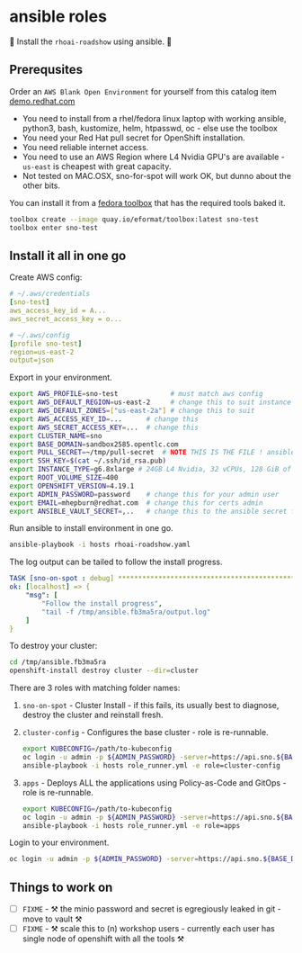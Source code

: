 # ansible roles

💊 Install the `rhoai-roadshow` using ansible. 💊

## Prerequsites

Order an `AWS Blank Open Environment` for yourself from this catalog item [demo.redhat.com](https://demo.redhat.com/catalog?search=AWS+Blank)

- You need to install from a rhel/fedora linux laptop with working ansible, python3, bash, kustomize, helm, htpasswd, oc - else use the toolbox
- You need your Red Hat pull secret for OpenShift installation.
- You need reliable internet access.
- You need to use an AWS Region where L4 Nvidia GPU's are available - `us-east` is cheapest with great capacity.
- Not tested on MAC.OSX, sno-for-spot will work OK, but dunno about the other bits.

You can install it from a [fedora toolbox](https://github.com/eformat/toolbox) that has the required tools baked it.

```bash
toolbox create --image quay.io/eformat/toolbox:latest sno-test
toolbox enter sno-test
```

## Install it all in one go

Create AWS config:

```yaml
# ~/.aws/credentials
[sno-test]
aws_access_key_id = A...
aws_secret_access_key = o...

# ~/.aws/config
[profile sno-test]
region=us-east-2
output=json
```

Export in your environment.

```bash
export AWS_PROFILE=sno-test             # must match aws config
export AWS_DEFAULT_REGION=us-east-2     # change this to suit instance type
export AWS_DEFAULT_ZONES=["us-east-2a"] # change this to suit
export AWS_ACCESS_KEY_ID=...      # change this
export AWS_SECRET_ACCESS_KEY=...  # change this
export CLUSTER_NAME=sno
export BASE_DOMAIN=sandbox2585.opentlc.com
export PULL_SECRET=~/tmp/pull-secret  # NOTE THIS IS THE FILE ! ansible messes up the quoting
export SSH_KEY=$(cat ~/.ssh/id_rsa.pub)
export INSTANCE_TYPE=g6.8xlarge # 24GB L4 Nvidia, 32 vCPUs, 128 GiB of memory and 25 Gibps of bandwidth ~$2 per hour
export ROOT_VOLUME_SIZE=400
export OPENSHIFT_VERSION=4.19.1
export ADMIN_PASSWORD=password    # change this for your admin user
export EMAIL=mhepburn@redhat.com  # change this for certs admin
export ANSIBLE_VAULT_SECRET=,..   # change this to the ansible secret for vault-sno
```

Run ansible to install environment in one go.

```bash
ansible-playbook -i hosts rhoai-roadshow.yaml
```

The log output can be tailed to follow the install progress.

```yaml
TASK [sno-on-spot : debug] ***************************************************************
ok: [localhost] => {
    "msg": [
        "Follow the install progress",
        "tail -f /tmp/ansible.fb3ma5ra/output.log"
    ]
}
```

To destroy your cluster:

```bash
cd /tmp/ansible.fb3ma5ra
openshift-install destroy cluster --dir=cluster
```

There are 3 roles with matching folder names:

1. `sno-on-spot` - Cluster Install - if this fails, its usually best to diagnose, destroy the cluster and reinstall fresh.

2. `cluster-config` - Configures the base cluster - role is re-runnable.

    ```bash
    export KUBECONFIG=/path/to-kubeconfig
    oc login -u admin -p ${ADMIN_PASSWORD} -server=https://api.sno.${BASE_DOMAIN}:6443
    ansible-playbook -i hosts role_runner.yml -e role=cluster-config
    ```

3. `apps` - Deploys ALL the applications using Policy-as-Code and GitOps - role is re-runnable.

    ```bash
    export KUBECONFIG=/path/to-kubeconfig
    oc login -u admin -p ${ADMIN_PASSWORD} -server=https://api.sno.${BASE_DOMAIN}:6443
    ansible-playbook -i hosts role_runner.yml -e role=apps
    ```

Login to your environment.

```bash
oc login -u admin -p ${ADMIN_PASSWORD} -server=https://api.sno.${BASE_DOMAIN}:6443
```

## Things to work on

- [ ] `FIXME` - ⚒️ the minio password and secret is egregiously leaked in git - move to vault ⚒️
- [ ] `FIXME` - ⚒️ scale this to (n) workshop users - currently each user has single node of openshift with all the tools ⚒️
